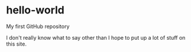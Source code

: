 # hello-world
My first GitHub repository

I don't really know what to say other than I hope to put up a lot of stuff
on this site.

